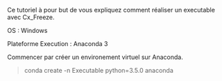 Ce tutoriel à pour but de vous expliquez comment réaliser un executable avec Cx_Freeze.

OS : Windows

Plateforme Execution : Anaconda 3

Commencer par créer un environement virtuel sur Anaconda.

>conda create -n Executable python=3.5.0 anaconda


